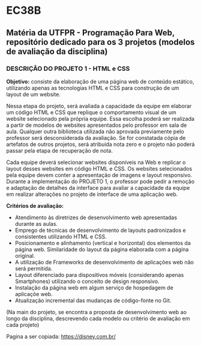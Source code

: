 # EC38B
## Matéria da UTFPR - Programação Para Web, repositório dedicado para os 3 projetos (modelos de avaliação da disciplina)

### DESCRIÇÃO DO PROJETO 1 - HTML e CSS 

**Objetivo:** consiste da elaboração de uma página web de conteúdo estático, utilizando apenas as tecnologias HTML e CSS para construção de um layout de um website.

Nessa etapa do projeto, será avaliada a capacidade da equipe em elaborar um código HTML e CSS que replique o comportamento visual de um website selecionado pela própria equipe. Essa escolha poderá ser realizada a partir de modelos de websites apresentados pelo professor em sala de aula. Qualquer outra biblioteca utilizada não aprovada previamente pelo professor  será desconsiderada da avaliação. Se for constatada cópia de artefatos de outros projetos, será atribuída nota zero e o projeto não poderá passar pela etapa de recuperação de nota.

Cada equipe deverá selecionar websites disponíveis na Web e replicar o layout desses websites em código HTML e CSS. Os websites selecionados pela equipe devem conter a apresentação de imagens e layout responsivo. 
Durante a implementação do PROJETO 1, o professor pode pedir a remoção e adaptação de detalhes da interface para avaliar a capacidade da equipe em realizar alterações no projeto de interface de uma aplicação web.

**Critérios de avaliação:** 
  - Atendimento às diretrizes de desenvolvimento web apresentadas durante as aulas. 
  - Emprego de técnicas de desenvolvimento de layouts padronizados e consistentes utilizando HTML e CSS. 
  - Posicionamento e alinhamento (vertical e horizontal) dos elementos da página web. Similaridade do layout da página elaborada com a página original. 
  - A utilização de Frameworks de desenvolvimento de aplicações web não será permitida.  
  - Layout diferenciado para dispositivos móveis (considerando apenas Smartphones) utilizando o conceito de design responsivo. 
  - Instalação da página web em algum serviço de hospedagem de aplicaçõe web. 
  - Atualização incremental das mudanças de código-fonte no Git.
  
(Na main do projeto, se encontra a proposta de desenvolvimento web ao longo da disciplina, descrevendo cada modelo ou critério de avaliação em cada projeto)

Pagina a ser copiada: https://disney.com.br/

